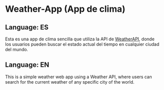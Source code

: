 # Weather-App (App de clima)

## Language: ES

Esta es una app de clima sencilla que utiliza la API de [WeatherAPI](https://www.weatherapi.com/), donde los usuarios pueden buscar el estado actual del tiempo en cualquier ciudad del mundo.

## Language: EN

This is a simple weather web app using a Weather API, where users can search for the current weather of any specific city of the world.
